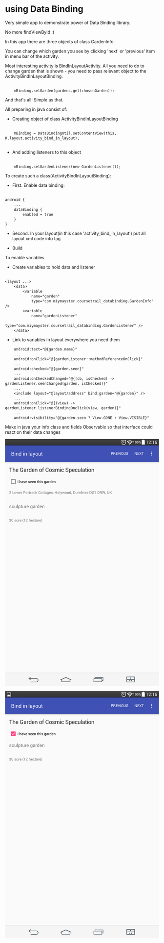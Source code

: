 # using Data Binding



Very simple app to demonstrate power of Data Binding library.

No more findViewById :)


In this app there are three objects of class GardenInfo.

You can change which garden you see by clicking 'next' or 'previous' item in menu bar of the activity.

Most interesting activity is BindInLayoutActivity. All you need to do to change garden that is shown - you need to pass relevant object to the ActivityBindInLayoutBinding. 

```

	mBinding.setGarden(gardens.get(chosenGarden));

```

And that's all! Simple as that.


All preparing in java consist of:

- Creating object of class ActivityBindInLayoutBinding

```

	mBinding = DataBindingUtil.setContentView(this, R.layout.activity_bind_in_layout);
	
```

- And adding listeners to this object

```

	mBinding.setGardenListener(new GardenListener());

```

To create such a class(ActivityBindInLayoutBinding):

- First. Enable data binding:

```

android {
    ...
    dataBinding {
        enabled = true
    }
}

```

- Second. In your layout(in this case 'activity_bind_in_layout') put all layout xml code into <layout> tag

- Build

To enable variables

- Create variables to hold data and listener

```

<layout ...>
    <data>
        <variable
            name="garden"
            type="com.miymayster.coursetrail_databinding.GardenInfo" />
        <variable
            name="gardenListener"
            type="com.miymayster.coursetrail_databinding.GardenListener" />
    </data>

```

- Link to variables in layout everywhere you need them

```
	android:text="@{garden.name}"
	...
	android:onClick="@{gardenListener::methodReferenceOnClick}"
	...
	android:checked="@{garden.seen}"
	...
	android:onCheckedChanged="@{(cb, isChecked) -> gardenListener.seenChanged(garden, isChecked)}"
	...
	<include layout="@layout/address" bind:garden="@{garden}" />
	...
	android:onClick="@{(view) -> gardenListener.listenerBindingOnclick(view, garden)}"
	...
	android:visibility="@{garden.seen ? View.GONE : View.VISIBLE}"

```
 
Make in java your info class and fields Observable so that interface could react on their data changes

![Adress visible](docs/address_visible.png)


![Address hidden](docs/address_invisible.png)


